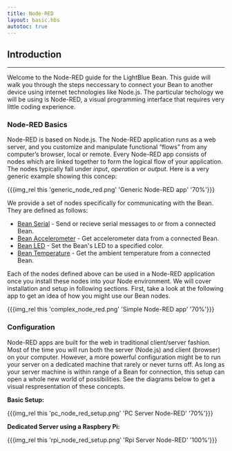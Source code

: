 ```yaml
---
title: Node-RED
layout: basic.hbs
autotoc: true
---
```


## Introduction

---

Welcome to the Node-RED guide for the LightBlue Bean.  This guide will walk you through the steps neccessary to connect your Bean to another device using internet technologies like Node.js.  The particular techology we will be using is Node-RED, a visual programming interface that requires very little coding experience.

### Node-RED Basics

Node-RED is based on Node.js. The Node-RED application runs as a web server, and you customize and manipulate functional “flows” from any computer’s browser, local or remote. Every Node-RED app consists of nodes which are linked together to form the logical flow of your application. The nodes typically fall under _input_, _operation_ or _output_. Here is a very generic example showing this concep:

{{{img_rel this 'generic_node_red.png' 'Generic Node-RED app' '70%'}}}

We provide a set of nodes specifically for communicating with the Bean. They are defined as follows:

* [Bean Serial](#) - Send or recieve serial messages to or from a connected Bean.
* [Bean Accelerometer](#) - Get accelerometer data from a connected Bean.
* [Bean LED](#) - Set the Bean's LED to a specified color.
* [Bean Temperature](#) - Get the ambient temperature from a connected Bean.

Each of the nodes defined above can be used in a Node-RED application once you install these nodes into your Node environment. We will cover installation and setup in following sections. First, take a look at the following app to get an idea of how you might use our Bean nodes.

{{{img_rel this 'complex_node_red.png' 'Simple Node-RED app' '70%'}}}

### Configuration

Node-RED apps are built for the web in traditional client/server fashion. Most of the time you will run both the server (Node.js) and client (browser) on your computer. However, a more powerful configuration might be to run your server on a dedicated machine that rarely or never turns off. As long as your server machine is within range of a Bean for connection, this setup can open a whole new world of possibilities. See the diagrams below to get a visual respresentation of these concepts.

__Basic Setup:__

{{{img_rel this 'pc_node_red_setup.png' 'PC Server Node-RED' '70%'}}}

__Dedicated Server using a Raspbery Pi:__

{{{img_rel this 'rpi_node_red_setup.png' 'Rpi Server Node-RED' '100%'}}}

